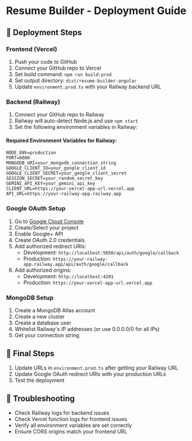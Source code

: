 # Resume Builder - Deployment Guide

## 🚀 Deployment Steps

### Frontend (Vercel)

1. Push your code to GitHub
2. Connect your GitHub repo to Vercel
3. Set build command: `npm run build:prod`
4. Set output directory: `dist/resume-builder-angular`
5. Update `environment.prod.ts` with your Railway backend URL

### Backend (Railway)

1. Connect your GitHub repo to Railway
2. Railway will auto-detect Node.js and use `npm start`
3. Set the following environment variables in Railway:

#### Required Environment Variables for Railway:

```
NODE_ENV=production
PORT=8080
MONGODB_URI=your_mongodb_connection_string
GOOGLE_CLIENT_ID=your_google_client_id
GOOGLE_CLIENT_SECRET=your_google_client_secret
SESSION_SECRET=your_random_secret_key
GEMINI_API_KEY=your_gemini_api_key
CLIENT_URL=https://your-vercel-app-url.vercel.app
API_URL=https://your-railway-app.railway.app
```

### Google OAuth Setup

1. Go to [Google Cloud Console](https://console.cloud.google.com/)
2. Create/Select your project
3. Enable Google+ API
4. Create OAuth 2.0 credentials
5. Add authorized redirect URIs:
   - Development: `http://localhost:5050/api/auth/google/callback`
   - Production: `https://your-railway-app.railway.app/api/auth/google/callback`
6. Add authorized origins:
   - Development: `http://localhost:4201`
   - Production: `https://your-vercel-app-url.vercel.app`

### MongoDB Setup

1. Create a MongoDB Atlas account
2. Create a new cluster
3. Create a database user
4. Whitelist Railway's IP addresses (or use 0.0.0.0/0 for all IPs)
5. Get your connection string

## 📝 Final Steps

1. Update URLs in `environment.prod.ts` after getting your Railway URL
2. Update Google OAuth redirect URIs with your production URLs
3. Test the deployment

## 🔧 Troubleshooting

- Check Railway logs for backend issues
- Check Vercel function logs for frontend issues
- Verify all environment variables are set correctly
- Ensure CORS origins match your frontend URL
